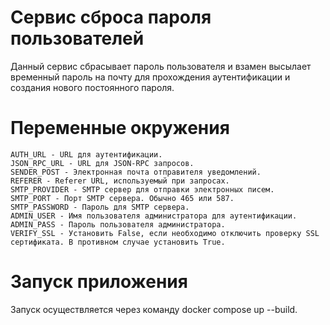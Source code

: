 # Сервис сброса пароля пользователей 

Данный сервис сбрасывает пароль пользователя и взамен высылает временный пароль на почту для прохождения аутентификации и создания нового постоянного пароля.

# Переменные окружения

    AUTH_URL - URL для аутентификации.
    JSON_RPC_URL - URL для JSON-RPC запросов.
    SENDER_POST - Электронная почта отправителя уведомлений.
    REFERER - Referer URL, используемый при запросах.
    SMTP_PROVIDER - SMTP сервер для отправки электронных писем.
    SMTP_PORT - Порт SMTP сервера. Обычно 465 или 587.
    SMTP_PASSWORD - Пароль для SMTP сервера.
    ADMIN_USER - Имя пользователя администратора для аутентификации.
    ADMIN_PASS - Пароль пользователя администратора.
    VERIFY_SSL - Установить False, если необходимо отключить проверку SSL сертификата. В противном случае установить True.



# Запуск приложения

Запуск осуществляется через команду docker compose up --build.




